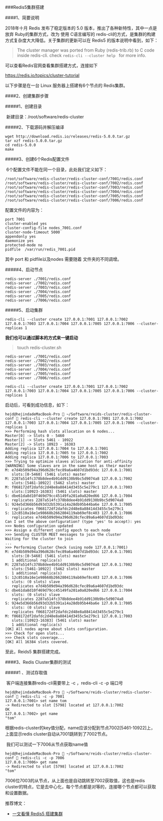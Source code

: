 ###Redis5集群搭建

####1、简要说明

2018年十月 Redis 发布了稳定版本的 5.0 版本，推出了各种新特性，其中一点是放弃 Ruby的集群方式，改为 使用 C语言编写的 redis-cli的方式，是集群的构建方式复杂度大大降低。关于集群的更新可以在 Redis5 的版本说明中看到，如下：

> The cluster manager was ported from Ruby (redis-trib.rb) to C code inside redis-cli. check `redis-cli --cluster help ` for more info.

可以查看Redis官网查看集群搭建方式，连接如下

https://redis.io/topics/cluster-tutorial

以下步骤是在一台 Linux 服务器上搭建有6个节点的 Redis集群。

####2、创建集群步骤

#####1、创建目录

​        新建目录：/root/software/redis-cluster

#####2、下载源码并解压编译

```
wget http://download.redis.io/releases/redis-5.0.0.tar.gz
tar xzf redis-5.0.0.tar.gz
cd redis-5.0.0
make
```

#####3、创建6个Redis配置文件

​    6个配置文件不能在同一个目录，此处我们定义如下：

```
/root/software/redis-cluster/redis-cluster-conf/7001/redis.conf
/root/software/redis-cluster/redis-cluster-conf/7002/redis.conf
/root/software/redis-cluster/redis-cluster-conf/7003/redis.conf
/root/software/redis-cluster/redis-cluster-conf/7004/redis.conf
/root/software/redis-cluster/redis-cluster-conf/7005/redis.conf
/root/software/redis-cluster/redis-cluster-conf/7006/redis.conf
```

配置文件的内容为：

```shell
port 7001
cluster-enabled yes
cluster-config-file nodes_7001.conf
cluster-node-timeout 5000
appendonly yes
daemonize yes
protected-mode no
pidfile  /var/run/redis_7001.pid
```

其中 port 和 pidfile以及nodes 需要随着 文件夹的不同调增。

#####4、启动节点

```shell
redis-server ./7001/redis.conf
redis-server ./7002/redis.conf
redis-server ./7003/redis.conf
redis-server ./7004/redis.conf
redis-server ./7005/redis.conf
redis-server ./7006/redis.conf
```

#####5、启动集群

```shell
redis-cli --cluster create 127.0.0.1:7001 127.0.0.1:7002 127.0.0.1:7003 127.0.0.1:7004 127.0.0.1:7005 127.0.0.1:7006 --cluster-replicas 1
```

**我们也可以通过脚本的方式来一键启动**

> touch redis-cluster.sh

```
redis-server ./7001/redis.conf
redis-server ./7002/redis.conf
redis-server ./7003/redis.conf
redis-server ./7004/redis.conf
redis-server ./7005/redis.conf
redis-server ./7006/redis.conf

redis-cli --cluster create 127.0.0.1:7001 127.0.0.1:7002 127.0.0.1:7003 127.0.0.1:7004 127.0.0.1:7005 127.0.0.1:7006 --cluster-replicas 1
```

启动后，可看到成功信息，如下：

```
hejd@hejindadeMacBook-Pro  ~/Software/reids-cluster/redis-cluster-conf  redis-cli --cluster create 127.0.0.1:7001 127.0.0.1:7002 127.0.0.1:7003 127.0.0.1:7004 127.0.0.1:7005 127.0.0.1:7006 --cluster-replicas 1
>>> Performing hash slots allocation on 6 nodes...
Master[0] -> Slots 0 - 5460
Master[1] -> Slots 5461 - 10922
Master[2] -> Slots 10923 - 16383
Adding replica 127.0.0.1:7004 to 127.0.0.1:7001
Adding replica 127.0.0.1:7005 to 127.0.0.1:7002
Adding replica 127.0.0.1:7006 to 127.0.0.1:7003
>>> Trying to optimize slaves allocation for anti-affinity
[WARNING] Some slaves are in the same host as their master
M: e7d4b509d94a396d628cfec89a6a4607d1bd93dc 127.0.0.1:7001
   slots:[0-5460] (5461 slots) master
M: 2287a514fc378b8dee4b91dd9130b9bc5d9074a8 127.0.0.1:7002
   slots:[5461-10922] (5462 slots) master
M: f068172df2dafdc2d48e8a88414d3455c5e279c1 127.0.0.1:7003
   slots:[10923-16383] (5461 slots) master
S: dbe61da8d10f469d79cc45149fa201a0a820ed66 127.0.0.1:7004
   replicates 2287a514fc378b8dee4b91dd9130b9bc5d9074a8
S: 924e5d366b56d93d32b5391a14a28db95b44ba6e 127.0.0.1:7005
   replicates f068172df2dafdc2d48e8a88414d3455c5e279c1
S: 12c8510a16e1e98668b2662804119ab69ef8c403 127.0.0.1:7006
   replicates e7d4b509d94a396d628cfec89a6a4607d1bd93dc
Can I set the above configuration? (type 'yes' to accept): yes
>>> Nodes configuration updated
>>> Assign a different config epoch to each node
>>> Sending CLUSTER MEET messages to join the cluster
Waiting for the cluster to join
...
>>> Performing Cluster Check (using node 127.0.0.1:7001)
M: e7d4b509d94a396d628cfec89a6a4607d1bd93dc 127.0.0.1:7001
   slots:[0-5460] (5461 slots) master
   1 additional replica(s)
M: 2287a514fc378b8dee4b91dd9130b9bc5d9074a8 127.0.0.1:7002
   slots:[5461-10922] (5462 slots) master
   1 additional replica(s)
S: 12c8510a16e1e98668b2662804119ab69ef8c403 127.0.0.1:7006
   slots: (0 slots) slave
   replicates e7d4b509d94a396d628cfec89a6a4607d1bd93dc
S: dbe61da8d10f469d79cc45149fa201a0a820ed66 127.0.0.1:7004
   slots: (0 slots) slave
   replicates 2287a514fc378b8dee4b91dd9130b9bc5d9074a8
S: 924e5d366b56d93d32b5391a14a28db95b44ba6e 127.0.0.1:7005
   slots: (0 slots) slave
   replicates f068172df2dafdc2d48e8a88414d3455c5e279c1
M: f068172df2dafdc2d48e8a88414d3455c5e279c1 127.0.0.1:7003
   slots:[10923-16383] (5461 slots) master
   1 additional replica(s)
[OK] All nodes agree about slots configuration.
>>> Check for open slots...
>>> Check slots coverage...
[OK] All 16384 slots covered.
```

至此，Reids5 集群搭建完成。

####3、Redis Cluster集群的测试

#####1 、测试存取值

​         客户端连接集群redis-cli需要带上 -c ，redis-cli -c -p 端口号

```shell
hejd@hejindadeMacBook-Pro  ~/Software/reids-cluster/redis-cluster-conf  redis-cli -c -p 7001
127.0.0.1:7001> set name tom
-> Redirected to slot [5798] located at 127.0.0.1:7002
OK
127.0.0.1:7002> get name
"tom"
```

​         根据redis-cluster的key值分配，name应该分配到节点7002[5461-10922]上，上面显示redis cluster自动从7001跳转到了7002节点。

​       我们可以测试一下7006从节点获取name值

```shell
hejd@hejindadeMacBook-Pro  ~/Software/reids-cluster/redis-cluster-conf  redis-cli -c -p 7006
127.0.0.1:7006> get name
-> Redirected to slot [5798] located at 127.0.0.1:7002
"tom"
```

7006位7003的从节点，从上面也是自动跳转至7002获取值，这也是redis cluster的特点，它是去中心化，每个节点都是对等的，连接哪个节点都可以获取和设置数据。

推荐博文：

- [一文看懂 Redis5 搭建集群](https://my.oschina.net/ruoli/blog/2252393)